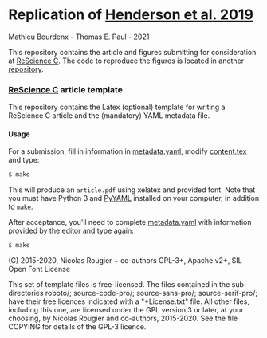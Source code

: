 # Replication of [Henderson et al. 2019](https://www.nature.com/articles/s41593-019-0457-5)
Mathieu Bourdenx - Thomas E. Paul - 2021

This repository contains the article and figures submitting for consideration at [ReScience C](https://rescience.github.io/). 
The code to reproduce the figures is located in another [repository](https://github.com/MathieuBo/PathoSpreading).

### [ReScience C](https://rescience.github.io/) article template

This repository contains the Latex (optional) template for writing a ReScience
C article and the (mandatory) YAML metadata file. 

#### Usage

For a submission, fill in information in
[metadata.yaml](./metadata.yaml), modify [content.tex](content.tex)
and type:

```bash
$ make 
```
This will produce an `article.pdf` using xelatex and provided font. Note that you must have Python 3 and [PyYAML](https://pyyaml.org/) installed on your computer, in addition to `make`.

After acceptance, you'll need to complete [metadata.yaml](./metadata.yaml) with information provided by the editor and type again:

```bash
$ make
```
(C) 2015-2020, Nicolas Rougier + co-authors GPL-3+, Apache v2+, SIL Open Font License

This set of template files is free-licensed. The files contained in
the sub-directories roboto/; source-code-pro/; source-sans-pro/;
source-serif-pro/; have their free licences indicated with a
"*License.txt" file. All other files, including this one, are licensed
under the GPL version 3 or later, at your choosing, by Nicolas Rougier
and co-authors, 2015-2020. See the file COPYING for details of the
GPL-3 licence.
